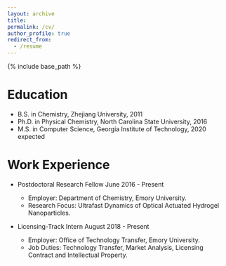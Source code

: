 ```yaml
---
layout: archive
title: 
permalink: /cv/
author_profile: true
redirect_from:
  - /resume
---
```


{% include base_path %}

Education
======
* B.S. in Chemistry, Zhejiang University, 2011
* Ph.D. in Physical Chemistry, North Carolina State University, 2016
* M.S. in Computer Science, Georgia Institute of Technology, 2020 expected

Work Experience
======
* Postdoctoral Research Fellow        June 2016 - Present
  * Employer: Department of Chemistry, Emory University.
  * Research Focus: Ultrafast Dynamics of Optical Actuated Hydrogel Nanoparticles.

* Licensing-Track Intern         August 2018 - Present 
  * Employer: Office of Technology Transfer, Emory University. 
  * Job Duties: Technology Transfer, Market Analysis, Licensing Contract and Intellectual Property.
  
<!--

Publication
======
  <ul>{% for post in site.publications %}
    {% include archive-single-cv.html %}
  {% endfor %}</ul>
  
-->

